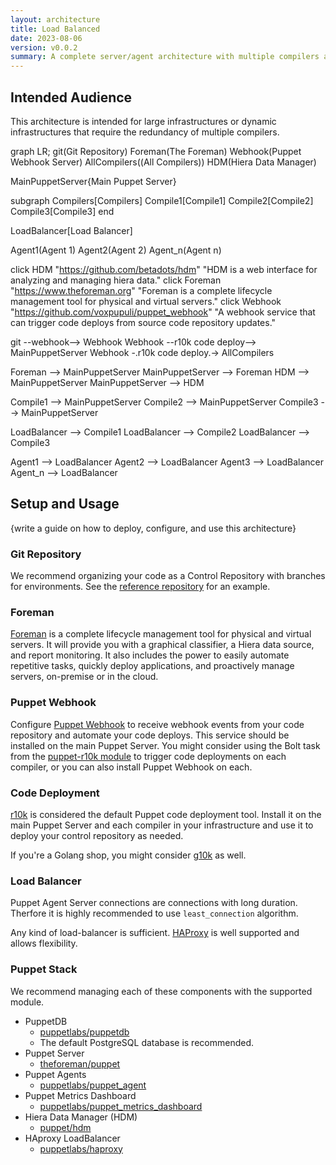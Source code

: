 ```yaml
---
layout: architecture
title: Load Balanced
date: 2023-08-06
version: v0.0.2
summary: A complete server/agent architecture with multiple compilers and load balancing for redundancy.
---
```


## Intended Audience

This architecture is intended for large infrastructures or dynamic infrastructures
that require the redundancy of multiple compilers.


<div class="mermaid">
  graph LR;
  git(Git Repository)
  Foreman(The Foreman)
  Webhook(Puppet Webhook Server)
  AllCompilers((All Compilers))
  HDM(Hiera Data Manager)

  MainPuppetServer{Main Puppet Server}

  subgraph Compilers[Compilers]
      Compile1[Compile1]
      Compile2[Compile2]
      Compile3[Compile3]
  end

  LoadBalancer[Load Balancer]

  Agent1(Agent 1)
  Agent2(Agent 2)
  Agent_n(Agent n)

  click HDM "https://github.com/betadots/hdm" "HDM is a web interface for analyzing and managing hiera data."
  click Foreman "https://www.theforeman.org" "Foreman is a complete lifecycle management tool for physical and virtual servers."
  click Webhook "https://github.com/voxpupuli/puppet_webhook" "A webhook service that can trigger code deploys from source code repository updates."

  git --webhook--> Webhook
  Webhook --r10k code deploy--> MainPuppetServer
  Webhook -.r10k code deploy.-> AllCompilers

  Foreman --> MainPuppetServer
  MainPuppetServer --> Foreman
  HDM --> MainPuppetServer
  MainPuppetServer --> HDM

  Compile1 --> MainPuppetServer
  Compile2 --> MainPuppetServer
  Compile3 --> MainPuppetServer

  LoadBalancer --> Compile1
  LoadBalancer --> Compile2
  LoadBalancer --> Compile3

  Agent1 --> LoadBalancer
  Agent2 --> LoadBalancer
  Agent3 --> LoadBalancer
  Agent_n --> LoadBalancer
</div>

## Setup and Usage

{write a guide on how to deploy, configure, and use this architecture}


### Git Repository

We recommend organizing your code as a Control Repository with branches for
environments. See the [reference repository](https://github.com/puppetlabs/control-repo)
for an example.


### Foreman

[Foreman](https://www.theforeman.org) is a complete lifecycle management tool
for physical and virtual servers. It will provide you with a graphical
classifier, a Hiera data source, and report monitoring. It also includes the
power to easily automate repetitive tasks, quickly deploy applications, and
proactively manage servers, on-premise or in the cloud.


### Puppet Webhook

Configure [Puppet Webhook](https://github.com/voxpupuli/puppet_webhook) to receive
webhook events from your code repository and automate your code deploys. This
service should be installed on the main Puppet Server. You might consider
using the Bolt task from the [puppet-r10k module](https://github.com/voxpupuli/puppet-r10k/blob/master/tasks/deploy.json)
to trigger code deployments on each compiler, or you can also install
Puppet Webhook on each.


### Code Deployment

[r10k](https://github.com/puppetlabs/r10k) is considered the default Puppet code
deployment tool. Install it on the main Puppet Server and each compiler in your
infrastructure and use it to deploy your control repository as needed.

If you're a Golang shop, you might consider [g10k](https://github.com/xorpaul/g10k) as well.


### Load Balancer

Puppet Agent Server connections are connections with long duration. Therfore it is highly recommended to use `least_connection` algorithm.

Any kind of load-balancer is sufficient. [HAProxy](https://www.haproxy.org/) is well supported and allows flexibility.


### Puppet Stack

We recommend managing each of these components with the supported module.

* PuppetDB
    * [puppetlabs/puppetdb](https://forge.puppet.com/puppetlabs/puppetdb)
    * The default PostgreSQL database is recommended.
* Puppet Server
    * [theforeman/puppet](https://forge.puppet.com/modules/theforeman/puppet)
* Puppet Agents
    * [puppetlabs/puppet_agent](https://forge.puppet.com/puppetlabs/puppet_agent)
* Puppet Metrics Dashboard
    * [puppetlabs/puppet_metrics_dashboard](https://forge.puppet.com/puppetlabs/puppet_metrics_dashboard)
* Hiera Data Manager (HDM)
    * [puppet/hdm](https://forge.puppet.com/modules/puppet/hdm)
* HAproxy LoadBalancer
    * [puppetlabs/haproxy](https://forge.puppet.com/modules/puppetlabs/haproxy)
